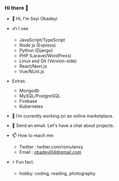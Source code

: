 ### Hi there 👋

- 👋 Hi, I'm Seyi Obadeyi
- ✍ I use
  * JavaScript/TypeScript
  * Node js (Express)
  * Python (Django)
  * PHP (Laravel/WordPress)
  * Linux and Git (Version-side)
  * React/Next.js
  * Vue/NUxt.js
  
- Extras
  * Mongodb 
  * MySQL/PostgreSQL 
  * Firebase 
  * Kubernetes

- 🔭 I’m currently working on an online marketplace.
- 👯 Send an email. Let's have a chat about projects.
- 📫 How to reach me: 
  * Twitter : twitter.com/romulanxy
  * Email : obadeyi04@gmail.com
- ⚡ Fun fact: 
  * hobby: coding, reading, photography
